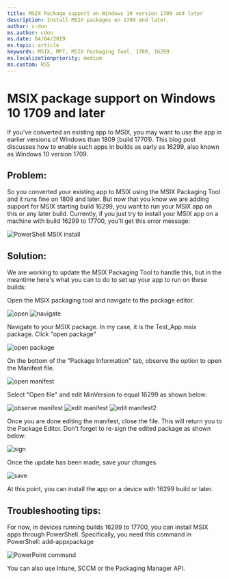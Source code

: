 ```yaml
---
title: MSIX Package support on Windows 10 version 1709 and later
description: Install MSIX packages on 1709 and later.
author: c-don
ms.author: cdon
ms.date: 04/04/2019
ms.topic: article
keywords: MSIX, MPT, MSIX Packaging Tool, 1709, 16299
ms.localizationpriority: medium
ms.custom: RS5
---
```



# MSIX package support on Windows 10 1709 and later

If you've converted an existing app to MSIX, you may want to use the app in earlier versions of Windows than 1809 (build 17701). This blog post discusses how to enable such apps in builds as early as 16299, also known as Windows 10 version 1709. 
 
 
## Problem:
So you converted your existing app to MSIX using the MSIX Packaging Tool and it runs fine on 1809 and later. But now that you know we are adding support for MSIX starting build 16299, you want to run your MSIX app on this or any later build. Currently, if you just try to install your MSIX app on a machine with build 16299 to 17700, you'll get this error message: 

![PowerShell MSIX install](images/mpt_blog_0.jpg)

## Solution:
We are working to update the MSIX Packaging Tool to handle this, but in the meantime here's what you can to do to set up your app to run on these builds:
 
Open the MSIX packaging tool and navigate to the package editor.

![open](images/mpt_blog_1.jpg) 
![navigate](images/mpt_blog_2.jpg)


Navigate to your MSIX package. In my case, it is the Test_App.msix package. Click "open package"

![open package](images/mpt_blog_3.jpg)

On the bottom of the "Package Information" tab, observe the option to open the Manifest file. 

![open manifest](images/mpt_blog_4.jpg)

Select "Open file" and edit MinVersion to equal 16299 as shown below:

![observe manifest](images/mpt_blog_5.jpg)
![edit manifest](images/mpt_blog_6.jpg)
![edit manifest2](images/mpt_blog_7.jpg)

Once you are done editing the manifest, close the file. This will return you to the Package Editor.
Don't forget to re-sign the edited package as shown below:

![sign](images/mpt_blog_9.jpg)

Once the update has been made, save your changes.

![save](images/mpt_blog_10.jpg)

At this point, you can install the app on a device with 16299 build or later.
 


 
## Troubleshooting tips:
For now, in devices running builds 16299 to 17700, you can install MSIX apps through PowerShell. 
Specifically, you need this command in PowerShell:
add-appxpackage <path to MSIX package>

![PowerPoint command](images/mpt_blog_11.jpg)

You can also use Intune, SCCM or the Packaging Manager API.



